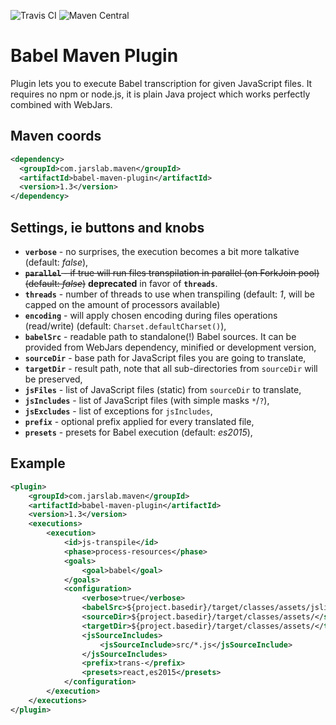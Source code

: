 ![Travis CI](https://api.travis-ci.org/jarslab/babel-maven-plugin.svg) ![Maven Central](https://img.shields.io/maven-central/v/com.jarslab.maven/babel-maven-plugin.svg)

# Babel Maven Plugin
Plugin lets you to execute Babel transcription for given JavaScript files. 
It requires no npm or node.js, it is plain Java project which works perfectly combined with WebJars.

## Maven coords
```xml
<dependency>
  <groupId>com.jarslab.maven</groupId>
  <artifactId>babel-maven-plugin</artifactId>
  <version>1.3</version>
</dependency>
```

## Settings, ie buttons and knobs
* **`verbose`** - no surprises, the execution becomes a bit more talkative (default: _false_),
* ~~**`parallel`** - if true will run files transpilation in parallel (on ForkJoin pool) (default: _false_)~~ **deprecated** in favor of **`threads`**.
* **`threads`** - number of threads to use when transpiling (default: _1_, will be capped on the amount of processors available)
* **`encoding`** - will apply chosen encoding during files operations (read/write) (default: `Charset.defaultCharset()`),
* **`babelSrc`** - readable path to standalone(!) Babel sources. It can be provided from WebJars dependency, minified 
or development version,
* **`sourceDir`** - base path for JavaScript files you are going to translate,
* **`targetDir`** - result path, note that all sub-directories from `sourceDir` will be preserved,
* **`jsFiles`** - list of JavaScript files (static)  from `sourceDir` to translate,
* **`jsIncludes`** - list of JavaScript files (with simple masks `*`/`?`),
* **`jsExcludes`** - list of exceptions for `jsIncludes`,
* **`prefix`** - optional prefix applied for every translated file,
* **`presets`** - presets for Babel execution (default: _es2015_),

## Example
```xml
<plugin>
    <groupId>com.jarslab.maven</groupId>
    <artifactId>babel-maven-plugin</artifactId>
    <version>1.3</version>
    <executions>
        <execution>
            <id>js-transpile</id>
            <phase>process-resources</phase>
            <goals>
                <goal>babel</goal>
            </goals>
            <configuration>
                <verbose>true</verbose>
                <babelSrc>${project.basedir}/target/classes/assets/jslib/babel.min.js</babelSrc>
                <sourceDir>${project.basedir}/target/classes/assets/</sourceDir>
                <targetDir>${project.basedir}/target/classes/assets/</targetDir>
                <jsSourceIncludes>
                    <jsSourceInclude>src/*.js</jsSourceInclude>
                </jsSourceIncludes>
                <prefix>trans-</prefix>
                <presets>react,es2015</presets>
            </configuration>
        </execution>
    </executions>
</plugin>
```
